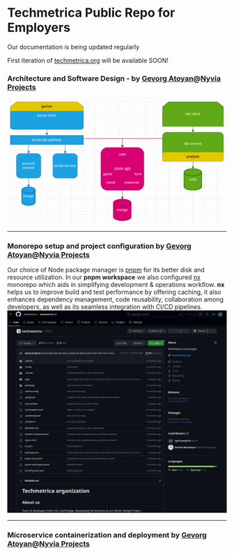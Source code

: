 # Techmetrica Public Repo for Employers

Our documentation is being updated regularly

First iteration of [techmetrica.org](https://techmetrica.org) will be available SOON!

### **Architecture** and **Software Design** - by [Gevorg Atoyan](https://linkedin.com/in/gevorgatoyan/)@[Nyvia Projects](https://github.com/nyvia-projects)

![Architecture](architecture.png)

---

### Monorepo setup and project configuration by [Gevorg Atoyan](https://linkedin.com/in/gevorgatoyan/)@[Nyvia Projects](https://github.com/nyvia-projects)

Our choice of Node package manager is [pnpm](https://pnpm.io/) for its better disk and resource utilization. In our **pnpm workspace** we also configured [nx](https://nx.dev/) monorepo which aids in simplifying development & operations workflow.
**nx** helps us to improve build and test performance by offering caching, it also enhances dependency management, code reusability, collaboration among developers, as well as its seamless integration with CI/CD pipelines.
![Monorepo](monorepo.png)

---

### Microservice containerization and deployment by [Gevorg Atoyan](https://linkedin.com/in/gevorgatoyan/)@[Nyvia Projects](https://github.com/nyvia-projects)
